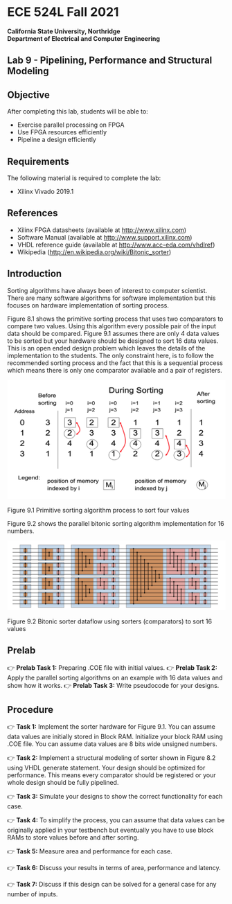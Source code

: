 # ECE 524L Fall 2021
**California State University, Northridge**  
**Department of Electrical and Computer Engineering**  

## Lab 9 - Pipelining, Performance and Structural Modeling 

## Objective

After completing this lab, students will be able to:
- Exercise parallel processing on FPGA
- Use FPGA resources efficiently
- Pipeline a design efficiently

## Requirements

The following material is required to complete the lab:
- Xilinx Vivado 2019.1

## References

- Xilinx FPGA datasheets (available at http://www.xilinx.com)
- Software Manual (available at http://www.support.xilinx.com)
- VHDL reference guide (available at http://www.acc-eda.com/vhdlref)
- Wikipedia (http://en.wikipedia.org/wiki/Bitonic_sorter)

## Introduction

Sorting algorithms have always been of interest to computer scientist. There are many software algorithms for software implementation but this focuses on hardware implementation of sorting process. 

Figure 8.1 shows the primitive sorting process that uses two comparators to compare two values. Using this algorithm every possible pair of the input data should be compared. Figure 9.1 assumes there are only 4 data values to be sorted but your hardware should be designed to sort 16 data values. This is an open ended design problem which leaves the details of the implementation to the students. The only constraint here, is to follow the recommended sorting process and the fact that this is a sequential process which means there is only one comparator available and a pair of registers.

![Primitive sorting algorithm process to sort four values](./img/lab9_diagram_1.png)

Figure 9.1	Primitive sorting algorithm process to sort four values

Figure 9.2 shows the parallel bitonic sorting algorithm implementation for 16 numbers. 

![Bitonic sorter dataflow using sorters (comparators) to sort 16 values](./img/lab9_diagram_2.png)

Figure 9.2 Bitonic sorter dataflow using sorters (comparators) to sort 16 values  

## Prelab

:point_right: **Prelab Task 1:** Preparing .COE file with initial values.
:point_right: **Prelab Task 2:** Apply the parallel sorting algorithms on an example with 16 data values and show how it works.
:point_right: **Prelab Task 3:** Write pseudocode for your designs.

## Procedure

:point_right: **Task 1:** Implement the sorter hardware for Figure 9.1. You can assume data values are initially stored in Block RAM. Initialize your block RAM using .COE file. You can assume data values are 8 bits wide unsigned numbers.

:point_right: **Task 2:** Implement a structural modeling of sorter shown in Figure 8.2 using VHDL generate statement. Your design should be optimized for performance. This means every comparator should be registered or your whole design should be fully pipelined.

:point_right: **Task 3:** Simulate your designs to show the correct functionality for each case.

:point_right: **Task 4:** To simplify the process, you can assume that data values can be originally applied in your testbench but eventually you have to use block RAMs to store values before and after sorting.

:point_right: **Task 5:** Measure area and performance for each case.

:point_right: **Task 6:** Discuss your results in terms of area, performance and latency.

:point_right: **Task 7:** Discuss if this design can be solved for a general case for any number of inputs.

